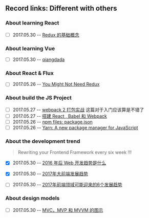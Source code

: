 ## Record links: Different with others


### About learning React
- [ ] 2017.05.30 -- [Redux 的基础概念](https://hulufei.gitbooks.io/react-tutorial/content/redux-basic.html)



### About learning Vue

- [ ] 2017.05.30 -- [qiangdada](https://my.oschina.net/qiangdada/home)


### About React & Flux
- [ ] 2017.05.26 -- [You Might Not Need Redux](https://medium.com/@dan_abramov/you-might-not-need-redux-be46360cf367)


### About build the JS Project
- [ ] 2017.05.27 -- [webpack 2 打包实战](https://zhuanlan.zhihu.com/p/27046322) 这篇对于入门应该算是不错了
- [ ] 2017.05.27 -- [搭建 React , Babel 和 Webpack](http://fuxiaohei.me/2016/5/5/react-babel-webpack-start.html)
- [ ] 2017.05.26 -- [npm files: package.json](https://docs.npmjs.com/files/package.json)
- [ ] 2017.05.26 -- [Yarn: A new package manager for JavaScript](https://code.facebook.com/posts/1840075619545360)

### About the development trend
> Rewriting your Frontend Framework every six week !!!

- [x] 2017.05.30 -- [2016 年后 Web 开发趋势是什么](http://yafeilee.me/blogs/86)
- [x] 2017.05.30 -- [2017年大前端发展趋势](http://www.jianshu.com/p/0b1b930fd6f8)
- [ ] 2017.05.30 -- [2017年前端领域可能迎来的6个发展趋势 ](http://blog.sina.com.cn/s/blog_69b7d63a0102x82x.html)


### About design models
- [ ] 2017.05.30 -- [MVC，MVP 和 MVVM 的图示](http://www.ruanyifeng.com/blog/2015/02/mvcmvp_mvvm.html)
